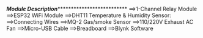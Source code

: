 *********************************************************************Module Description***********************************************************************************************
==>1-Channel Relay Module
==>ESP32 WiFi Module
==>DHT11 Temperature & Humidity Sensor:
==>Connecting Wires
==>MQ-2 Gas/smoke Sensor
==>110/220V Exhaust AC Fan
==>Micro-USB Cable
==>Breadboard
==>Blynk Software


